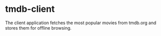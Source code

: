 # tmdb-client
The client application fetches the most popular movies from tmdb.org and stores them for offline browsing.

